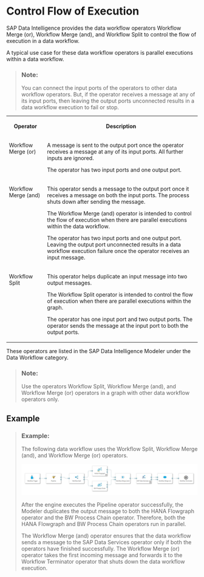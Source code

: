<!-- loioc7723e3a10f94a74b15f925b3d9eeda5 -->

# Control Flow of Execution

SAP Data Intelligence provides the data workflow operators Workflow Merge \(or\), Workflow Merge \(and\), and Workflow Split to control the flow of execution in a data workflow.

A typical use case for these data workflow operators is parallel executions within a data workflow.

> ### Note:  
> You can connect the input ports of the operators to other data workflow operators. But, if the operator receives a message at any of its input ports, then leaving the output ports unconnected results in a data workflow execution to fail or stop.


<table>
<tr>
<th valign="top">

Operator

</th>
<th valign="top">

Description

</th>
</tr>
<tr>
<td valign="top">

Workflow Merge \(or\)

</td>
<td valign="top">

A message is sent to the output port once the operator receives a message at any of its input ports. All further inputs are ignored.

The operator has two input ports and one output port.

</td>
</tr>
<tr>
<td valign="top">

Workflow Merge \(and\)

</td>
<td valign="top">

This operator sends a message to the output port once it receives a message on both the input ports. The process shuts down after sending the message.

The Workflow Merge \(and\) operator is intended to control the flow of execution when there are parallel executions within the data workflow.

The operator has two input ports and one output port. Leaving the output port unconnected results in a data workflow execution failure once the operator receives an input message.

</td>
</tr>
<tr>
<td valign="top">

Workflow Split

</td>
<td valign="top">

This operator helps duplicate an input message into two output messages.

The Workflow Split operator is intended to control the flow of execution when there are parallel executions within the graph.

The operator has one input port and two output ports. The operator sends the message at the input port to both the output ports.

</td>
</tr>
</table>

These operators are listed in the SAP Data Intelligence Modeler under the Data Workflow category.

> ### Note:  
> Use the operators Workflow Split, Workflow Merge \(and\), and Workflow Merge \(or\) operators in a graph with other data workflow operators only.



<a name="loioc7723e3a10f94a74b15f925b3d9eeda5__section_spx_k3x_k2b"/>

## Example

> ### Example:  
> The following data workflow uses the Workflow Split, Workflow Merge \(and\), and Workflow Merge \(or\) operators.
> 
> ![](images/ControlFlowOf_Execution_da203f9.jpg)
> 
> After the engine executes the Pipeline operator successfully, the Modeler duplicates the output message to both the HANA Flowgraph operator and the BW Process Chain operator. Therefore, both the HANA Flowgraph and BW Process Chain operators run in parallel.
> 
> The Workflow Merge \(and\) operator ensures that the data workflow sends a message to the SAP Data Services operator only if both the operators have finished successfully. The Workflow Merge \(or\) operator takes the first incoming message and forwards it to the Workflow Terminator operator that shuts down the data workflow execution.

